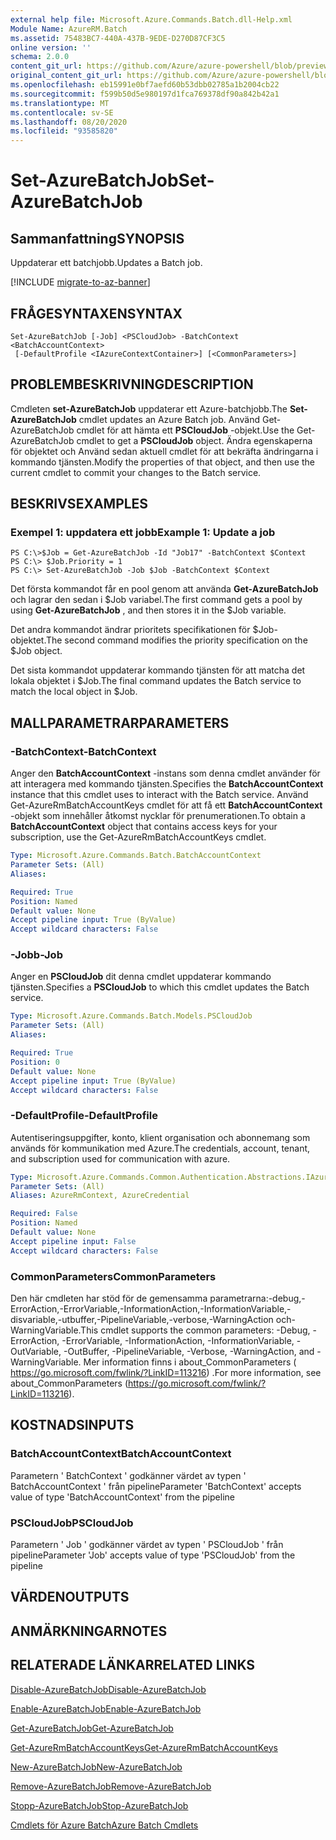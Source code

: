 ```yaml
---
external help file: Microsoft.Azure.Commands.Batch.dll-Help.xml
Module Name: AzureRM.Batch
ms.assetid: 75483BC7-440A-437B-9EDE-D270D87CF3C5
online version: ''
schema: 2.0.0
content_git_url: https://github.com/Azure/azure-powershell/blob/preview/src/ResourceManager/AzureBatch/Commands.Batch/help/Set-AzureBatchJob.md
original_content_git_url: https://github.com/Azure/azure-powershell/blob/preview/src/ResourceManager/AzureBatch/Commands.Batch/help/Set-AzureBatchJob.md
ms.openlocfilehash: eb15991e0bf7aefd60b53dbb02785a1b2004cb22
ms.sourcegitcommit: f599b50d5e980197d1fca769378df90a842b42a1
ms.translationtype: MT
ms.contentlocale: sv-SE
ms.lasthandoff: 08/20/2020
ms.locfileid: "93585820"
---
```

# <span data-ttu-id="7213f-101">Set-AzureBatchJob</span><span class="sxs-lookup"><span data-stu-id="7213f-101">Set-AzureBatchJob</span></span>

## <span data-ttu-id="7213f-102">Sammanfattning</span><span class="sxs-lookup"><span data-stu-id="7213f-102">SYNOPSIS</span></span>
<span data-ttu-id="7213f-103">Uppdaterar ett batchjobb.</span><span class="sxs-lookup"><span data-stu-id="7213f-103">Updates a Batch job.</span></span>

[!INCLUDE [migrate-to-az-banner](../../includes/migrate-to-az-banner.md)]

## <span data-ttu-id="7213f-104">FRÅGESYNTAXEN</span><span class="sxs-lookup"><span data-stu-id="7213f-104">SYNTAX</span></span>

```
Set-AzureBatchJob [-Job] <PSCloudJob> -BatchContext <BatchAccountContext>
 [-DefaultProfile <IAzureContextContainer>] [<CommonParameters>]
```

## <span data-ttu-id="7213f-105">PROBLEMBESKRIVNING</span><span class="sxs-lookup"><span data-stu-id="7213f-105">DESCRIPTION</span></span>
<span data-ttu-id="7213f-106">Cmdleten **set-AzureBatchJob** uppdaterar ett Azure-batchjobb.</span><span class="sxs-lookup"><span data-stu-id="7213f-106">The **Set-AzureBatchJob** cmdlet updates an Azure Batch job.</span></span>
<span data-ttu-id="7213f-107">Använd Get-AzureBatchJob cmdlet för att hämta ett **PSCloudJob** -objekt.</span><span class="sxs-lookup"><span data-stu-id="7213f-107">Use the Get-AzureBatchJob cmdlet to get a **PSCloudJob** object.</span></span>
<span data-ttu-id="7213f-108">Ändra egenskaperna för objektet och Använd sedan aktuell cmdlet för att bekräfta ändringarna i kommando tjänsten.</span><span class="sxs-lookup"><span data-stu-id="7213f-108">Modify the properties of that object, and then use the current cmdlet to commit your changes to the Batch service.</span></span>

## <span data-ttu-id="7213f-109">BESKRIVS</span><span class="sxs-lookup"><span data-stu-id="7213f-109">EXAMPLES</span></span>

### <span data-ttu-id="7213f-110">Exempel 1: uppdatera ett jobb</span><span class="sxs-lookup"><span data-stu-id="7213f-110">Example 1: Update a job</span></span>
```
PS C:\>$Job = Get-AzureBatchJob -Id "Job17" -BatchContext $Context
PS C:\> $Job.Priority = 1
PS C:\> Set-AzureBatchJob -Job $Job -BatchContext $Context
```

<span data-ttu-id="7213f-111">Det första kommandot får en pool genom att använda **Get-AzureBatchJob** och lagrar den sedan i $Job variabel.</span><span class="sxs-lookup"><span data-stu-id="7213f-111">The first command gets a pool by using **Get-AzureBatchJob** , and then stores it in the $Job variable.</span></span>

<span data-ttu-id="7213f-112">Det andra kommandot ändrar prioritets specifikationen för $Job-objektet.</span><span class="sxs-lookup"><span data-stu-id="7213f-112">The second command modifies the priority specification on the $Job object.</span></span>

<span data-ttu-id="7213f-113">Det sista kommandot uppdaterar kommando tjänsten för att matcha det lokala objektet i $Job.</span><span class="sxs-lookup"><span data-stu-id="7213f-113">The final command updates the Batch service to match the local object in $Job.</span></span>

## <span data-ttu-id="7213f-114">MALLPARAMETRAR</span><span class="sxs-lookup"><span data-stu-id="7213f-114">PARAMETERS</span></span>

### <span data-ttu-id="7213f-115">-BatchContext</span><span class="sxs-lookup"><span data-stu-id="7213f-115">-BatchContext</span></span>
<span data-ttu-id="7213f-116">Anger den **BatchAccountContext** -instans som denna cmdlet använder för att interagera med kommando tjänsten.</span><span class="sxs-lookup"><span data-stu-id="7213f-116">Specifies the **BatchAccountContext** instance that this cmdlet uses to interact with the Batch service.</span></span>
<span data-ttu-id="7213f-117">Använd Get-AzureRmBatchAccountKeys cmdlet för att få ett **BatchAccountContext** -objekt som innehåller åtkomst nycklar för prenumerationen.</span><span class="sxs-lookup"><span data-stu-id="7213f-117">To obtain a **BatchAccountContext** object that contains access keys for your subscription, use the Get-AzureRmBatchAccountKeys cmdlet.</span></span>

```yaml
Type: Microsoft.Azure.Commands.Batch.BatchAccountContext
Parameter Sets: (All)
Aliases: 

Required: True
Position: Named
Default value: None
Accept pipeline input: True (ByValue)
Accept wildcard characters: False
```

### <span data-ttu-id="7213f-118">-Jobb</span><span class="sxs-lookup"><span data-stu-id="7213f-118">-Job</span></span>
<span data-ttu-id="7213f-119">Anger en **PSCloudJob** dit denna cmdlet uppdaterar kommando tjänsten.</span><span class="sxs-lookup"><span data-stu-id="7213f-119">Specifies a **PSCloudJob** to which this cmdlet updates the Batch service.</span></span>

```yaml
Type: Microsoft.Azure.Commands.Batch.Models.PSCloudJob
Parameter Sets: (All)
Aliases: 

Required: True
Position: 0
Default value: None
Accept pipeline input: True (ByValue)
Accept wildcard characters: False
```

### <span data-ttu-id="7213f-120">-DefaultProfile</span><span class="sxs-lookup"><span data-stu-id="7213f-120">-DefaultProfile</span></span>
<span data-ttu-id="7213f-121">Autentiseringsuppgifter, konto, klient organisation och abonnemang som används för kommunikation med Azure.</span><span class="sxs-lookup"><span data-stu-id="7213f-121">The credentials, account, tenant, and subscription used for communication with azure.</span></span>

```yaml
Type: Microsoft.Azure.Commands.Common.Authentication.Abstractions.IAzureContextContainer
Parameter Sets: (All)
Aliases: AzureRmContext, AzureCredential

Required: False
Position: Named
Default value: None
Accept pipeline input: False
Accept wildcard characters: False
```

### <span data-ttu-id="7213f-122">CommonParameters</span><span class="sxs-lookup"><span data-stu-id="7213f-122">CommonParameters</span></span>
<span data-ttu-id="7213f-123">Den här cmdleten har stöd för de gemensamma parametrarna:-debug,-ErrorAction,-ErrorVariable,-InformationAction,-InformationVariable,-disvariable,-utbuffer,-PipelineVariable,-verbose,-WarningAction och-WarningVariable.</span><span class="sxs-lookup"><span data-stu-id="7213f-123">This cmdlet supports the common parameters: -Debug, -ErrorAction, -ErrorVariable, -InformationAction, -InformationVariable, -OutVariable, -OutBuffer, -PipelineVariable, -Verbose, -WarningAction, and -WarningVariable.</span></span> <span data-ttu-id="7213f-124">Mer information finns i about_CommonParameters ( https://go.microsoft.com/fwlink/?LinkID=113216) .</span><span class="sxs-lookup"><span data-stu-id="7213f-124">For more information, see about_CommonParameters (https://go.microsoft.com/fwlink/?LinkID=113216).</span></span>

## <span data-ttu-id="7213f-125">KOSTNADS</span><span class="sxs-lookup"><span data-stu-id="7213f-125">INPUTS</span></span>

### <span data-ttu-id="7213f-126">BatchAccountContext</span><span class="sxs-lookup"><span data-stu-id="7213f-126">BatchAccountContext</span></span>
<span data-ttu-id="7213f-127">Parametern ' BatchContext ' godkänner värdet av typen ' BatchAccountContext ' från pipeline</span><span class="sxs-lookup"><span data-stu-id="7213f-127">Parameter 'BatchContext' accepts value of type 'BatchAccountContext' from the pipeline</span></span>

### <span data-ttu-id="7213f-128">PSCloudJob</span><span class="sxs-lookup"><span data-stu-id="7213f-128">PSCloudJob</span></span>
<span data-ttu-id="7213f-129">Parametern ' Job ' godkänner värdet av typen ' PSCloudJob ' från pipeline</span><span class="sxs-lookup"><span data-stu-id="7213f-129">Parameter 'Job' accepts value of type 'PSCloudJob' from the pipeline</span></span>

## <span data-ttu-id="7213f-130">VÄRDEN</span><span class="sxs-lookup"><span data-stu-id="7213f-130">OUTPUTS</span></span>

## <span data-ttu-id="7213f-131">ANMÄRKNINGAR</span><span class="sxs-lookup"><span data-stu-id="7213f-131">NOTES</span></span>

## <span data-ttu-id="7213f-132">RELATERADE LÄNKAR</span><span class="sxs-lookup"><span data-stu-id="7213f-132">RELATED LINKS</span></span>

[<span data-ttu-id="7213f-133">Disable-AzureBatchJob</span><span class="sxs-lookup"><span data-stu-id="7213f-133">Disable-AzureBatchJob</span></span>](./Disable-AzureBatchJob.md)

[<span data-ttu-id="7213f-134">Enable-AzureBatchJob</span><span class="sxs-lookup"><span data-stu-id="7213f-134">Enable-AzureBatchJob</span></span>](./Enable-AzureBatchJob.md)

[<span data-ttu-id="7213f-135">Get-AzureBatchJob</span><span class="sxs-lookup"><span data-stu-id="7213f-135">Get-AzureBatchJob</span></span>](./Get-AzureBatchJob.md)

[<span data-ttu-id="7213f-136">Get-AzureRmBatchAccountKeys</span><span class="sxs-lookup"><span data-stu-id="7213f-136">Get-AzureRmBatchAccountKeys</span></span>](./Get-AzureRmBatchAccountKeys.md)

[<span data-ttu-id="7213f-137">New-AzureBatchJob</span><span class="sxs-lookup"><span data-stu-id="7213f-137">New-AzureBatchJob</span></span>](./New-AzureBatchJob.md)

[<span data-ttu-id="7213f-138">Remove-AzureBatchJob</span><span class="sxs-lookup"><span data-stu-id="7213f-138">Remove-AzureBatchJob</span></span>](./Remove-AzureBatchJob.md)

[<span data-ttu-id="7213f-139">Stopp-AzureBatchJob</span><span class="sxs-lookup"><span data-stu-id="7213f-139">Stop-AzureBatchJob</span></span>](./Stop-AzureBatchJob.md)

[<span data-ttu-id="7213f-140">Cmdlets för Azure Batch</span><span class="sxs-lookup"><span data-stu-id="7213f-140">Azure Batch Cmdlets</span></span>](./AzureRM.Batch.md)


